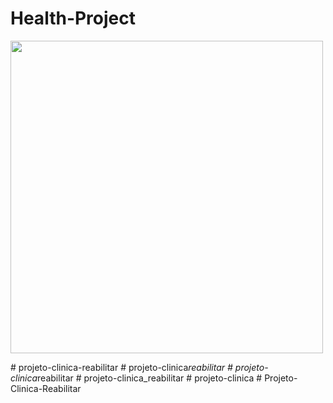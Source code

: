 ﻿# Health-Project


<div>
  <img src="https://user-images.githubusercontent.com/39166422/171869512-37d52642-8365-4cd6-9e16-07de6a447bd1.png" width="500px" />
</div>

#   p r o j e t o - c l i n i c a - r e a b i l i t a r  
 #   p r o j e t o - c l i n i c a _ r e a b i l i t a r  
 #   p r o j e t o - c l i n i c a _ r e a b i l i t a r  
 #   p r o j e t o - c l i n i c a _ r e a b i l i t a r  
 #   p r o j e t o - c l i n i c a  
 #   P r o j e t o - C l i n i c a - R e a b i l i t a r  
 